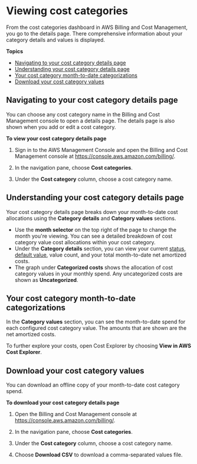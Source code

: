 # Viewing cost categories<a name="view-cost-categories"></a>

From the cost categories dashboard in AWS Billing and Cost Management, you go to the details page\. There comprehensive information about your category details and values is displayed\.

**Topics**
+ [Navigating to your cost category details page](#view-cost-categories-details-navigate)
+ [Understanding your cost category details page](#view-cost-categories-details)
+ [Your cost category month\-to\-date categorizations](#view-cost-categories-details-mtd)
+ [Download your cost category values](#view-cost-categories-details-csv)

## Navigating to your cost category details page<a name="view-cost-categories-details-navigate"></a>

You can choose any cost category name in the Billing and Cost Management console to open a details page\. The details page is also shown when you add or edit a cost category\.<a name="view-cost-categories-steps"></a>

**To view your cost category details page**

1. Sign in to the AWS Management Console and open the Billing and Cost Management console at [https://console\.aws\.amazon\.com/billing/](https://console.aws.amazon.com/billing/)\.

1. In the navigation pane, choose **Cost categories**\.

1. Under the **Cost category** column, choose a cost category name\.

## Understanding your cost category details page<a name="view-cost-categories-details"></a>

Your cost category details page breaks down your month\-to\-date cost allocations using the **Category details** and **Category values** sections\.
+ Use the **month selector** on the top right of the page to change the month you're viewing\. You can see a detailed breakdown of cost category value cost allocations within your cost category\.
+ Under the **Category details** section, you can view your current [status](manage-cost-categories.md#cost-categories-stat), [default value](manage-cost-categories.md#cost-categories-default-value), value count, and your total month\-to\-date net amortized costs\.
+ The graph under **Categorized costs** shows the allocation of cost category values in your monthly spend\. Any uncategorized costs are shown as **Uncategorized**\.

## Your cost category month\-to\-date categorizations<a name="view-cost-categories-details-mtd"></a>

In the **Category values** section, you can see the month\-to\-date spend for each configured cost category value\. The amounts that are shown are the net amortized costs\.

To further explore your costs, open Cost Explorer by choosing **View in AWS Cost Explorer**\.

## Download your cost category values<a name="view-cost-categories-details-csv"></a>

You can download an offline copy of your month\-to\-date cost category spend\.<a name="view-cost-categories-details-csv-steps"></a>

**To download your cost category details page**

1. Open the Billing and Cost Management console at [https://console\.aws\.amazon\.com/billing/](https://console.aws.amazon.com/billing/home?#/)\.

1. In the navigation pane, choose **Cost categories**\.

1. Under the **Cost category** column, choose a cost category name\.

1. Choose **Download CSV** to download a comma\-separated values file\.